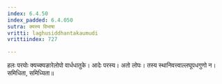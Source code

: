 ```yaml
---
index: 6.4.50
index_padded: 6.4.050
sutra: क्यस्य विभाषा
vritti: laghusiddhantakaumudi
vrittiindex: 727

---
```

हलः परयोः क्यच्क्यङारेलोपो वार्धधातुके। आदेः परस्य। अतो लोपः। तस्य स्थानिवत्त्वाल्लघूपधगुणो न। समिधिता, समिध्यिता॥